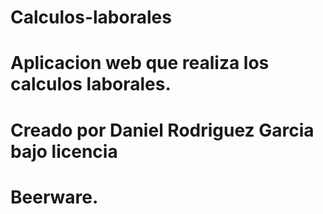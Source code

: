 # Calculos-laborales

# Aplicacion web que realiza los calculos laborales. 
# 
# 
# Creado por Daniel Rodriguez Garcia bajo licencia
# Beerware.
